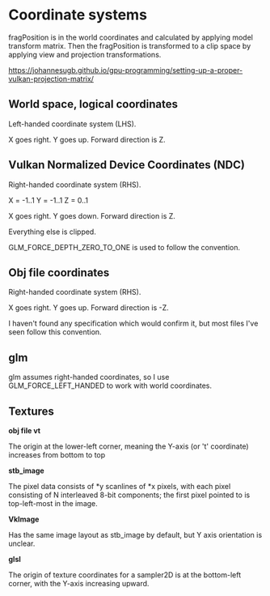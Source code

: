 Coordinate systems
==================

fragPosition is in the world coordinates and calculated by applying model transform matrix.
Then the fragPosition is transformed to a clip space by applying view and projection transformations.

https://johannesugb.github.io/gpu-programming/setting-up-a-proper-vulkan-projection-matrix/

World space, logical coordinates
--------------------------------
Left-handed coordinate system (LHS).

X goes right.
Y goes up.
Forward direction is Z.

Vulkan Normalized Device Coordinates (NDC)
------------------------------------------
Right-handed coordinate system (RHS).

X = -1..1
Y = -1..1
Z = 0..1

X goes right.
Y goes down.
Forward direction is Z.

Everything else is clipped.

GLM_FORCE_DEPTH_ZERO_TO_ONE is used to follow the convention.

Obj file coordinates
--------------------
Right-handed coordinate system (RHS).

X goes right.
Y goes up.
Forward direction is -Z.

I haven't found any specification which would confirm it, but most files I've seen follow this convention.

glm
---
glm assumes right-handed coordinates, so I use GLM_FORCE_LEFT_HANDED to work with world coordinates.

Textures
--------
**obj file vt**

The origin at the lower-left corner, meaning the Y-axis (or 't' coordinate) increases from bottom to top

**stb_image**

The pixel data consists of *y scanlines of *x pixels, with each pixel consisting of N interleaved 8-bit components; the first pixel pointed to is top-left-most in the image.

**VkImage**

Has the same image layout as stb_image by default, but Y axis orientation is unclear.

**glsl**

The origin of texture coordinates for a sampler2D is at the bottom-left corner, with the Y-axis increasing upward.
